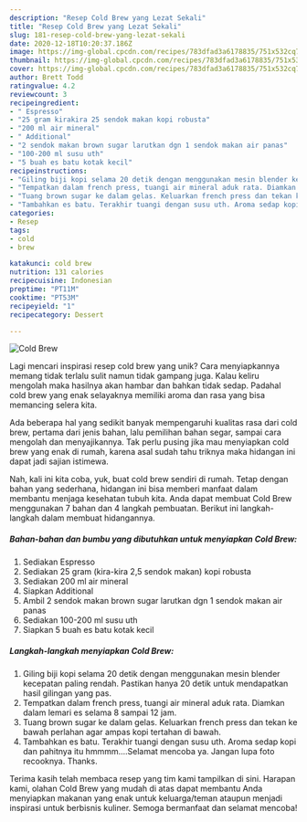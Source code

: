 ```yaml
---
description: "Resep Cold Brew yang Lezat Sekali"
title: "Resep Cold Brew yang Lezat Sekali"
slug: 181-resep-cold-brew-yang-lezat-sekali
date: 2020-12-18T10:20:37.186Z
image: https://img-global.cpcdn.com/recipes/783dfad3a6178835/751x532cq70/cold-brew-foto-resep-utama.jpg
thumbnail: https://img-global.cpcdn.com/recipes/783dfad3a6178835/751x532cq70/cold-brew-foto-resep-utama.jpg
cover: https://img-global.cpcdn.com/recipes/783dfad3a6178835/751x532cq70/cold-brew-foto-resep-utama.jpg
author: Brett Todd
ratingvalue: 4.2
reviewcount: 3
recipeingredient:
- " Espresso"
- "25 gram kirakira 25 sendok makan kopi robusta"
- "200 ml air mineral"
- " Additional"
- "2 sendok makan brown sugar larutkan dgn 1 sendok makan air panas"
- "100-200 ml susu uth"
- "5 buah es batu kotak kecil"
recipeinstructions:
- "Giling biji kopi selama 20 detik dengan menggunakan mesin blender kecepatan paling rendah. Pastikan hanya 20 detik untuk mendapatkan hasil gilingan yang pas."
- "Tempatkan dalam french press, tuangi air mineral aduk rata. Diamkan dalam lemari es selama 8 sampai 12 jam."
- "Tuang brown sugar ke dalam gelas. Keluarkan french press dan tekan ke bawah perlahan agar ampas kopi tertahan di bawah."
- "Tambahkan es batu. Terakhir tuangi dengan susu uth. Aroma sedap kopi dan pahitnya itu hmmmm....Selamat mencoba ya. Jangan lupa foto recooknya. Thanks."
categories:
- Resep
tags:
- cold
- brew

katakunci: cold brew 
nutrition: 131 calories
recipecuisine: Indonesian
preptime: "PT11M"
cooktime: "PT53M"
recipeyield: "1"
recipecategory: Dessert

---
```



![Cold Brew](https://img-global.cpcdn.com/recipes/783dfad3a6178835/751x532cq70/cold-brew-foto-resep-utama.jpg)

Lagi mencari inspirasi resep cold brew yang unik? Cara menyiapkannya memang tidak terlalu sulit namun tidak gampang juga. Kalau keliru mengolah maka hasilnya akan hambar dan bahkan tidak sedap. Padahal cold brew yang enak selayaknya memiliki aroma dan rasa yang bisa memancing selera kita.

Ada beberapa hal yang sedikit banyak mempengaruhi kualitas rasa dari cold brew, pertama dari jenis bahan, lalu pemilihan bahan segar, sampai cara mengolah dan menyajikannya. Tak perlu pusing jika mau menyiapkan cold brew yang enak di rumah, karena asal sudah tahu triknya maka hidangan ini dapat jadi sajian istimewa.




Nah, kali ini kita coba, yuk, buat cold brew sendiri di rumah. Tetap dengan bahan yang sederhana, hidangan ini bisa memberi manfaat dalam membantu menjaga kesehatan tubuh kita. Anda dapat membuat Cold Brew menggunakan 7 bahan dan 4 langkah pembuatan. Berikut ini langkah-langkah dalam membuat hidangannya.

<!--inarticleads1-->

##### Bahan-bahan dan bumbu yang dibutuhkan untuk menyiapkan Cold Brew:

1. Sediakan  Espresso
1. Sediakan 25 gram (kira-kira 2,5 sendok makan) kopi robusta
1. Sediakan 200 ml air mineral
1. Siapkan  Additional
1. Ambil 2 sendok makan brown sugar larutkan dgn 1 sendok makan air panas
1. Sediakan 100-200 ml susu uth
1. Siapkan 5 buah es batu kotak kecil




<!--inarticleads2-->

##### Langkah-langkah menyiapkan Cold Brew:

1. Giling biji kopi selama 20 detik dengan menggunakan mesin blender kecepatan paling rendah. Pastikan hanya 20 detik untuk mendapatkan hasil gilingan yang pas.
1. Tempatkan dalam french press, tuangi air mineral aduk rata. Diamkan dalam lemari es selama 8 sampai 12 jam.
1. Tuang brown sugar ke dalam gelas. Keluarkan french press dan tekan ke bawah perlahan agar ampas kopi tertahan di bawah.
1. Tambahkan es batu. Terakhir tuangi dengan susu uth. Aroma sedap kopi dan pahitnya itu hmmmm....Selamat mencoba ya. Jangan lupa foto recooknya. Thanks.




Terima kasih telah membaca resep yang tim kami tampilkan di sini. Harapan kami, olahan Cold Brew yang mudah di atas dapat membantu Anda menyiapkan makanan yang enak untuk keluarga/teman ataupun menjadi inspirasi untuk berbisnis kuliner. Semoga bermanfaat dan selamat mencoba!
